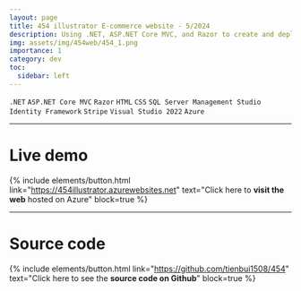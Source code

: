 ```yaml
---
layout: page
title: 454 illustrator E-commerce website - 5/2024
description: Using .NET, ASP.NET Core MVC, and Razor to create and deploy an e-commerce site for showcasing and selling illustrations. Employing Visual Studio 2022 and SQL Server Management Studio for CRUD operations, Identity Framework for user authentication, and Stripe for payments. Gaining skills in large-scale project architecture, custom tag helpers, and Azure deployment. Mastering the latest ASP.NET Core MVC advancements for scalable web apps.
img: assets/img/454web/454_1.png
importance: 1
category: dev
toc:
  sidebar: left
---
```


`.NET`
`ASP.NET Core MVC`
`Razor`
`HTML`
`CSS`
`SQL Server Management Studio`
`Identity Framework`
`Stripe`
`Visual Studio 2022`
`Azure`

---

# Live demo

{% include elements/button.html link="https://454illustrator.azurewebsites.net" text="Click here to **visit the web** hosted on Azure" block=true %}

---

# Source code

{% include elements/button.html link="https://github.com/tienbui1508/454" text="Click here to see the **source code on Github**" block=true %}

